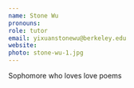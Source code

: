 ```yaml
---
name: Stone Wu
pronouns: 
role: tutor
email: yixuanstonewu@berkeley.edu
website: 
photo: stone-wu-1.jpg
---
```


Sophomore who loves love poems
